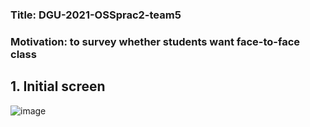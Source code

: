 ### Title: DGU-2021-OSSprac2-team5
### Motivation: to survey whether students want face-to-face class

## 1. Initial screen
![image](https://user-images.githubusercontent.com/91311610/157587681-d9f547fb-d553-4251-94cd-4adb3a36d442.png)

